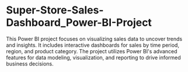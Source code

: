 # Super-Store-Sales-Dashboard_Power-BI-Project
This Power BI project focuses on visualizing sales data to uncover trends and insights. It includes interactive dashboards for sales by time period, region, and product category. The project utilizes Power BI's advanced features for data modeling, visualization, and reporting to drive informed business decisions.
